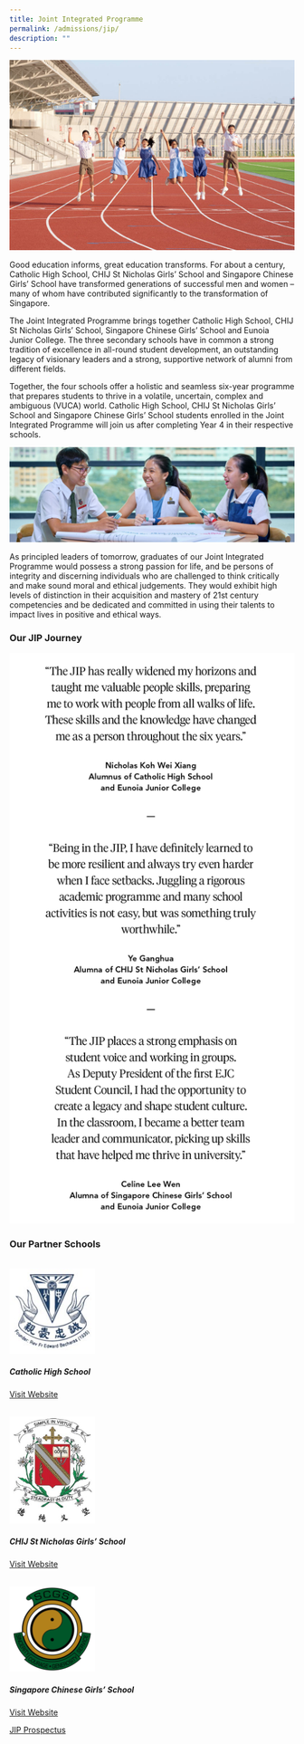 ```yaml
---
title: Joint Integrated Programme
permalink: /admissions/jip/
description: ""
---
```

![JIP](/images/jip%20family.jpg)

Good education informs, great education transforms. For about a century, Catholic High School, CHIJ St Nicholas Girls’ School and Singapore Chinese Girls’ School have transformed generations of successful men and women – many of whom have contributed significantly to the transformation of Singapore.

The Joint Integrated Programme brings together Catholic High School, CHIJ St Nicholas Girls’ School, Singapore Chinese Girls’ School and Eunoia Junior College. The three secondary schools have in common a strong tradition of excellence in all-round student development, an outstanding legacy of visionary leaders and a strong, supportive network of alumni from different fields.

Together, the four schools offer a holistic and seamless six-year programme that prepares students to thrive in a volatile, uncertain, complex and ambiguous (VUCA) world. Catholic High School, CHIJ St Nicholas Girls’ School and Singapore Chinese Girls’ School students enrolled in the Joint Integrated Programme will join us after completing Year 4 in their respective schools.

![](/images/JIP%202.jpg)

As principled leaders of tomorrow, graduates of our Joint Integrated Programme would possess a strong passion for life, and be persons of integrity and discerning individuals who are challenged to think critically and make sound moral and ethical judgements. They would exhibit high levels of distinction in their acquisition and mastery of 21st century competencies and be dedicated and committed in using their talents to impact lives in positive and ethical ways.



### Our JIP Journey

![](/images/jip_journey_1.png)

### Our Partner Schools

<br>

<img src="/images/CHS2S.jpg" style="width:30%">

##### Catholic High School
[Visit Website](http://catholichigh.moe.edu.sg/)

<br>

<img src="/images/SNGS2R.jpg" style="width:30%">

##### CHIJ St Nicholas Girls’ School
[Visit Website](http://chijstnicholasgirls.moe.edu.sg/)

<br>

<img src="/images/SCGS2S.png" style="width:30%">

##### Singapore Chinese Girls’ School
[Visit Website](https://scgs.moe.edu.sg/)


[JIP Prospectus](https://issuu.com/eunoiajc/docs/jip_prospectus_2020)